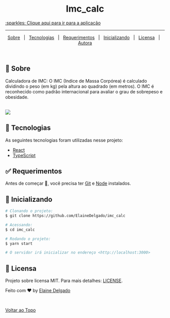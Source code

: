 <div align="center" id="top">  
</div>
<h1 align="center">Imc_calc</h1> 

<a align="center" href="https://elaine-imccalc.netlify.app">
	:sparkles: Clique aqui para ir para a aplicação
</a> 

<hr> 

<p align="center">
  <a href="#dart-about">Sobre</a> &#xa0; | &#xa0; 
  <a href="#rocket-technologies">Tecnologias</a> &#xa0; | &#xa0;
  <a href="#white_check_mark-requirements">Requerimentos</a> &#xa0; | &#xa0;
  <a href="#checkered_flag-starting">Inicializando</a> &#xa0; | &#xa0;
  <a href="#memo-license">Licensa</a> &#xa0; | &#xa0;
  <a href="https://github.com/ElaineDelgado" target="_blank">Autora</a>
</p>

<br>

## :dart: Sobre ##

<p>
 Calculadora de IMC: O IMC (Indice de Massa Corpórea) é calculado dividindo o peso (em kg) pela altura ao quadrado (em metros).
 O IMC é reconhecido como padrão internacional para avaliar o grau de sobrepeso e obesidade. 
</p>
<br>
<img src="https://i.imgur.com/1mAYaOv.png" />

## :rocket: Tecnologias ##

As seguintes tecnologias foram utilizadas nesse projeto:

- [React](https://pt-br.reactjs.org/)
- [TypeScript](https://www.typescriptlang.org/)

## :white_check_mark: Requerimentos ##

Antes de começar :checkered_flag:, você precisa ter [Git](https://git-scm.com) e [Node](https://nodejs.org/en/) instalados.

## :checkered_flag: Inicializando ##

```bash
# Clonando o projeto:
$ git clone https://github.com/ElaineDelgado/imc_calc

# Acessando:
$ cd imc_calc

# Rodando o projeto:
$ yarn start

# O servidor irá inicializar no endereço <http://localhost:3000>
```

## :memo: Licensa ##

Projeto sobre licensa MIT. Para mais detalhes: [LICENSE](LICENSE.md).


Feito com :heart: by <a href="https://github.com/ElaineDelgado" target="_blank">Elaine Delgado</a>

&#xa0;

<a href="#top">Voltar ao Topo</a>
